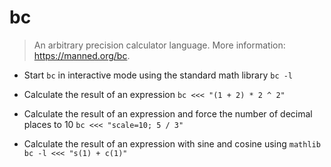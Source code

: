 # bc
> An arbitrary precision calculator language.
> More information: <https://manned.org/bc>.

- Start `bc` in interactive mode using the standard math library
`bc -l`

- Calculate the result of an expression
`bc <<< "(1 + 2) * 2 ^ 2"`

- Calculate the result of an expression and force the number of decimal places to 10
`bc <<< "scale=10; 5 / 3"`

- Calculate the result of an expression with sine and cosine using `mathlib`
`bc -l <<< "s(1) + c(1)"`
